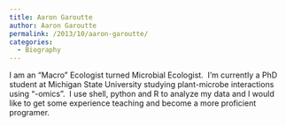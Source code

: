 ```yaml
---
title: Aaron Garoutte
author: Aaron Garoutte
permalink: /2013/10/aaron-garoutte/
categories:
  - Biography
---
```

I am an &#8220;Macro&#8221; Ecologist turned Microbial Ecologist.  I&#8217;m currently a PhD student at Michigan State University studying plant-microbe interactions using &#8220;-omics&#8221;.  I use shell, python and R to analyze my data and I would like to get some experience teaching and become a more proficient programer.
